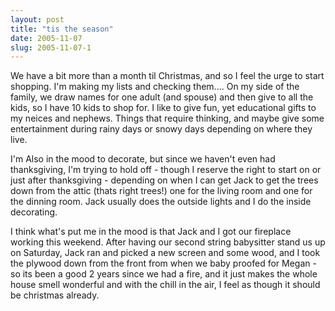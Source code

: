 ```yaml
---
layout: post
title: "tis the season"
date: 2005-11-07
slug: 2005-11-07-1
---
```


We have a bit more than a month til Christmas, and so I feel the urge to start shopping.  I&apos;m making my lists and checking them.... On my side of the family, we draw names for one adult (and spouse) and then give to all the kids, so I have 10 kids to shop for.  I like to give fun, yet educational gifts to my neices and nephews.  Things that require thinking, and maybe give some entertainment during rainy days or snowy days depending on where they live.  

I&apos;m Also in the mood to decorate, but since we haven&apos;t even had thanksgiving, I&apos;m trying to hold off - though I reserve the right to start on or just after thanksgiving - depending on when I can get Jack to get the trees down from the attic (thats right trees!) one for the living room and one for the dinning room.  Jack usually does the outside lights and I do the inside decorating. 

I think what&apos;s put me in the mood is that Jack and I got our fireplace working this weekend.  After having our second string babysitter stand us up on Saturday, Jack ran and picked a new screen and some wood, and I took the plywood down from the front from when we baby proofed for Megan - so its been a good 2 years since we had a fire, and it just makes the whole house smell wonderful and with the chill in the air, I feel as though it should be christmas already.




